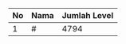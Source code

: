 | No | Nama            | Jumlah Level |
|----|-----------------|--------------|
| 1  | #    |    4794        |
